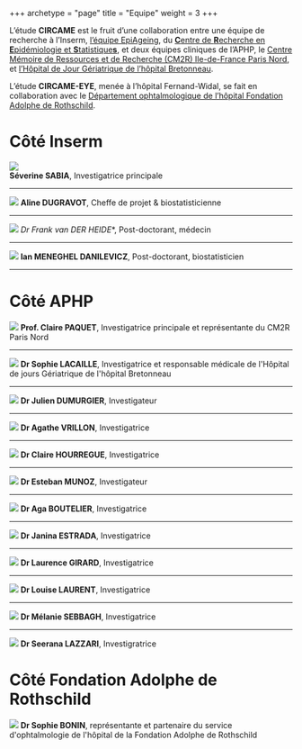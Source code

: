 +++
archetype = "page"
title = "Equipe"
weight = 3
+++

L’étude **CIRCAME** est le fruit d’une collaboration entre une équipe de recherche à l’Inserm, [l’équipe EpiAgeing](https://cress-umr1153.fr/fr/teams/epiageing/), du [**C**entre de **R**echerche en **E**pidémiologie et **S**tatistique**s**](https://cress-umr1153.fr/), et deux équipes cliniques de l’APHP, le [Centre Mémoire de Ressources et de Recherche (CM2R) Ile-de-France Paris Nord](https://hopital-lariboisiere.aphp.fr/centre-memoire-de-ressources-de-recherche-cm2r-ile-de-france-paris-nord/), et [l’Hôpital de Jour Gériatrique de l’hôpital Bretonneau](https://www.hopital.fr/annuaire-service/hopital-de-jour-geriatrique-ap-hp-hopital-bretonneau-paris,39472).

L’étude **CIRCAME-EYE**, menée à l’hôpital Fernand-Widal, se fait en collaboration avec le [Département ophtalmologique de l’hôpital Fondation Adolphe de Rothschild](https://www.fo-rothschild.fr/patient/departements-et-services/departement-ophtalmologie).

# Côté Inserm   

![](pp_sabia.png?width=15vw)	
**Séverine SABIA**, Investigatrice principale	

---	

![](pp_dugravot.png?width=15vw)
**Aline DUGRAVOT**, Cheffe de projet & biostatisticienne    	

---	

![](pp_vanderheide.png?width=15vw) 
*Dr Frank van DER HEIDE**, Post-doctorant, médecin   	

---	

![](pp_meneghel.png?width=15vw) 
**Ian MENEGHEL DANILEVICZ**, Post-doctorant, biostatisticien    
	
---	

# Côté APHP   

![](pp_paquet.png?width=15vw) 
**Prof. Claire PAQUET**, Investigatrice principale et représentante du CM2R Paris Nord    
	
---	

![](pp_lacaille.png?width=15vw) 
**Dr Sophie LACAILLE**, Investigatrice et responsable médicale de l'Hôpital de jours Gériatrique de l'hôpital Bretonneau 	

---	
   
![](pp_dumurgier.png?width=15vw) 
**Dr Julien DUMURGIER**, Investigateur	

---	
   
![](pp_vrillon.png?width=15vw) 
**Dr Agathe VRILLON**, Investigatrice   	

---	

![](pp_hourregue.png?width=15vw) 
**Dr Claire HOURREGUE**, Investigatrice   	

---	
 
![](pp_munoz.png?width=15vw) 
**Dr Esteban MUNOZ**, Investigateur   	

---	

![](pp_boutelier.png?width=15vw) 
**Dr Aga BOUTELIER**, Investigatrice    	

---	

![](pp_estrada.png?width=15vw) 
**Dr Janina ESTRADA**, Investigatrice   	

---	

![](pp_girard.png?width=15vw) 
**Dr Laurence GIRARD**, Investigatrice   	

---	

![](pp_laurent.png?width=15vw) 
**Dr Louise LAURENT**, Investigatrice   	

---	

![](pp_sebbagh.png?width=15vw) 
**Dr Mélanie SEBBAGH**, Investigatrice   	

---	

![](pp_lazzari.png?width=15vw) 
**Dr Seerana LAZZARI**, Investigratrice    		

# Côté Fondation Adolphe de Rothschild    

![](pp_lazzari.png?width=15vw) 
**Dr Sophie BONIN**, représentante et partenaire du service d'ophtalmologie de l'hôpital de la Fondation Adolphe de Rothschild  